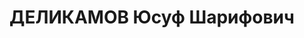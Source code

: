 ---
title: ДЕЛИКАМОВ Юсуф Шарифович
description: 'Род. в 1886 г., Красноярский кр., Ачинский р-н, д. Ильинка, татарин,
  образование среднее, искл. из КПСС, Татарское педучилище, директор. Проживал: Томск.

  Арестован 26 июля 1937 г.

  Приговорен: 4 июля 1938 г., обв.: право-троцк. орг-я.

  Приговор: расстрел Расстрелян 4 июля 1938 г. Реабилитирован в ноябре 1991 г.'
---